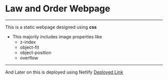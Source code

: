 # Law and Order Webpage
---
This is a static webpage designed using **css**
- This majorily  includes image properties like
    - z-index
    - object-fit
    - object-position
    - overflow
---
And Later on this is deployed using Netlify
[Deployed Link]()